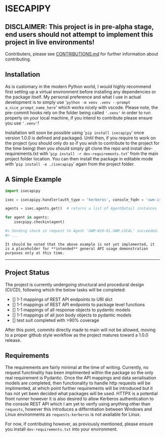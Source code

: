 # ISECAPIPY

## DISCLAIMER: This project is in pre-alpha stage, end users should not attempt to implement this project in live environments!

Contributers, please see [CONTRIBUTIONS.md](CONTRIBUTIONS.md) for further information about contributing.

## Installation

As is customary in the modern Python world, I would highly recommend first setting up a virtual environment before installing any dependencies or the package itself. My personal preference and what I use in actual development is to simply use '`python -m venv .venv --prompt a_nice_prompt_name_here`' which works nicely with vscode. Please note, the pre-commit hooks rely on the folder being called `'.venv'` in order to run properly on your local machine, if you intend to contribute please ensure you use `'.venv'`!

Installation will soon be possible using '`pip install isecapipy`' once version 1.0.0 is defined and packaged. Until then, if you require to work on the project (you should only do so if you wish to contribute to the project for the time being) then you should simply git clone the repo and install dev-requirements.txt with '`pip install -r dev-requirements.txt`' from the main project folder location. You can then install the package in editable mode with '`pip install -e ./isecapipy`' again from the project folder.


## A Simple Example

```py
import isecapipy

isec = isecapipy.handler(auth_type = 'kerberos', console_fqdn = 'uwm-isec-01.uwm.local')

agents = isec.agents.get()  # returns a list of AgentDetail instances

for agent in agents:
    isecpipy.checkin(agent)

#> Sending check in request to Agent 'UWM-W10-01.UWM.LOCAL' succeeded.
#> ...
```

    It should be noted that the above example is not yet implemented, it is a placeholder for **intended** general API usage demonstration purposes only at this time.

-----

## Project Status

The project is currently undergoing structural and procedural design (CI/CD), following which the below tasks will be completed:

- [] 1-1 mappings of REST API endpoints to URI dict
- [] 1-1 mappings of REST API endpoints to package level functions
- [] 1-1 mappings of all response objects to pydantic models
- [] 1-1 mappings of all json body objects to pydantic models
- [] test suit completed with >90% coverage

After this point, commits directly made to main will not be allowed, moving to a proper github style workflow as the project matures toward a 1.0.0 release.

## Requirements

The requirements are fairly minimal at the time of writing. Currently, no request functinality has been implimented within the package so the only real requirement is Pydantic. Once the API mappings and data serialisation models are completed, then functionality to handle http requests will be implimented, at which point further requirements will be introduced but it has not yet been decided what packages will be used. HTTPX is a potential front runner however it is also desired to allow Kerberos authentication to the console REST API which I am yet to verify using anything other than `requests`, however this introduces a differntiation between Windows and Linux environments as  `requests-kerberos` is not available for Linux.

For now, if contributing however, as previously mentioned, please ensure you install `dev-requirements.txt` into your environment.
